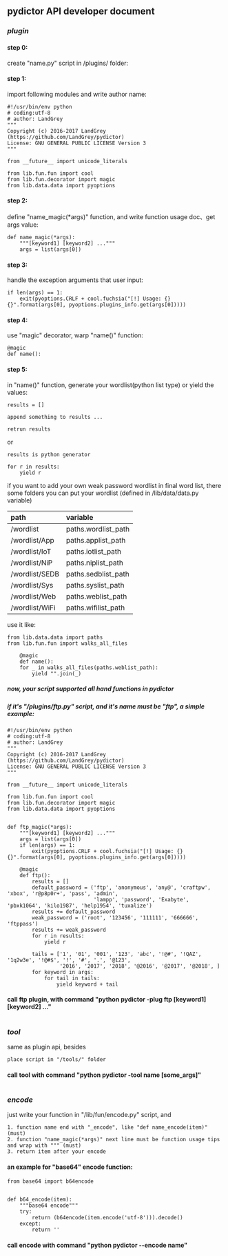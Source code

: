 ## pydictor API developer document

### *plugin*

#### step 0:
create "name.py" script in /plugins/ folder:

#### step 1:
import following modules and write author name:
```
#!/usr/bin/env python
# coding:utf-8
# author: LandGrey
"""
Copyright (c) 2016-2017 LandGrey (https://github.com/LandGrey/pydictor)
License: GNU GENERAL PUBLIC LICENSE Version 3
"""

from __future__ import unicode_literals

from lib.fun.fun import cool
from lib.fun.decorator import magic
from lib.data.data import pyoptions

```

#### step 2:
define "name_magic(*args)" function, and write function usage doc、get args value:
```
def name_magic(*args):
    """[keyword1] [keyword2] ..."""
    args = list(args[0])
```

#### step 3:
handle the exception arguments that user input:
```
if len(args) == 1:
    exit(pyoptions.CRLF + cool.fuchsia("[!] Usage: {} {}".format(args[0], pyoptions.plugins_info.get(args[0]))))
```

#### step 4:
use "magic" decorator, warp "name()" function:
```
@magic
def name():
```

#### step 5:
in "name()" function, generate your wordlist(python list type) or yield the values:
```
results = []

append something to results ...

retrun results
```
or
```
results is python generator

for r in results:
    yield r
```
if you want to add your own weak password wordlist in final word list,
there some folders you can put your wordlist (defined in /lib/data/data.py variable)

|  path              | variable             |                 
| :----------------  | :------------------- |
|  /wordlist         | paths.wordlist_path  |
|  /wordlist/App     | paths.applist_path   |
|  /wordlist/IoT     | paths.iotlist_path   |
|  /wordlist/NiP     | paths.niplist_path   |
|  /wordlist/SEDB    | paths.sedblist_path  |
|  /wordlist/Sys     | paths.syslist_path   |
|  /wordlist/Web     | paths.weblist_path   |
|  /wordlist/WiFi    | paths.wifilist_path  |

use it like:
```
from lib.data.data import paths
from lib.fun.fun import walks_all_files

    @magic
    def name():
    for _ in walks_all_files(paths.weblist_path):
        yield "".join(_)
```

##### now, your script supported all hand functions in pydictor

##### if it's "/plugins/ftp.py" script, and it's name must be "ftp", a simple example:

```
#!/usr/bin/env python
# coding:utf-8
# author: LandGrey
"""
Copyright (c) 2016-2017 LandGrey (https://github.com/LandGrey/pydictor)
License: GNU GENERAL PUBLIC LICENSE Version 3
"""

from __future__ import unicode_literals

from lib.fun.fun import cool
from lib.fun.decorator import magic
from lib.data.data import pyoptions


def ftp_magic(*args):
    """[keyword1] [keyword2] ..."""
    args = list(args[0])
    if len(args) == 1:
        exit(pyoptions.CRLF + cool.fuchsia("[!] Usage: {} {}".format(args[0], pyoptions.plugins_info.get(args[0]))))

    @magic
    def ftp():
        results = []
        default_password = ('ftp', 'anonymous', 'any@', 'craftpw', 'xbox', 'r@p8p0r+', 'pass', 'admin',
                            'lampp', 'password', 'Exabyte', 'pbxk1064', 'kilo1987', 'help1954', 'tuxalize')
        results += default_password
        weak_password = ('root', '123456', '111111', '666666', 'ftppass')
        results += weak_password
        for r in results:
            yield r

        tails = ['1', '01', '001', '123', 'abc', '!@#', '!QAZ', '1q2w3e', '!@#$', '!', '#', '.', '@123',
                 '2016', '2017', '2018', '@2016', '@2017', '@2018', ]
        for keyword in args:
            for tail in tails:
                yield keyword + tail

```

#### call ftp plugin, with command "python pydictor -plug ftp \[keyword1\] \[keyword2\] ..."
#

### *tool*
same as plugin api, besides

```
place script in "/tools/" folder
```

#### call tool with command "python pydictor -tool name \[some_args\]"
#

### *encode*
just write your function in "/lib/fun/encode.py" script, and

```
1. function name end with "_encode", like "def name_encode(item)" (must)
2. function "name_magic(*args)" next line must be function usage tips and wrap with """ (must)
3. return item after your encode
```

#### an example for "base64" encode function:

```
from base64 import b64encode


def b64_encode(item):
    """base64 encode"""
    try:
        return (b64encode(item.encode('utf-8'))).decode()
    except:
        return ''
```

#### call encode with command "python pydictor --encode name"
